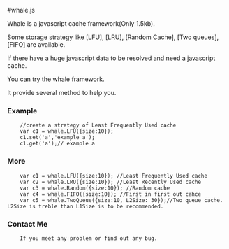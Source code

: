 #whale.js

Whale is a javascript cache framework(Only 1.5kb).

Some storage strategy like [LFU], [LRU], [Random Cache], [Two queues], [FIFO] are available.

If there have a huge javascript data to be resolved and need a javascript cache.

You can try the whale framework.

It provide several method to help you.


### Example
		//create a strategy of Least Frequently Used cache 
		var c1 = whale.LFU({size:10});
		c1.set('a','example a');
		c1.get('a');// example a

### More
		var c1 = whale.LFU({size:10}); //Least Frequently Used cache
		var c2 = whale.LRU({size:10}); //Least Recently Used cache
		var c3 = whale.Random({size:10}); //Random cache 
		var c4 = whale.FIFO({size:10}); //First in first out cahce
		var c5 = whale.TwoQueue({size:10, L2Size: 30});//Two queue cache.  L2Size is treble than L1Size is to be recommended.
### Contact Me
		If you meet any problem or find out any bug.

